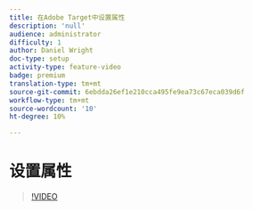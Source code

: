 ```yaml
---
title: 在Adobe Target中设置属性
description: 'null'
audience: administrator
difficulty: 1
author: Daniel Wright
doc-type: setup
activity-type: feature-video
badge: premium
translation-type: tm+mt
source-git-commit: 6ebdda26ef1e210cca495fe9ea73c67eca039d6f
workflow-type: tm+mt
source-wordcount: '10'
ht-degree: 10%

---
```



# 设置属性

>[!VIDEO](https://video.tv.adobe.com/v/18990/?quality=12)